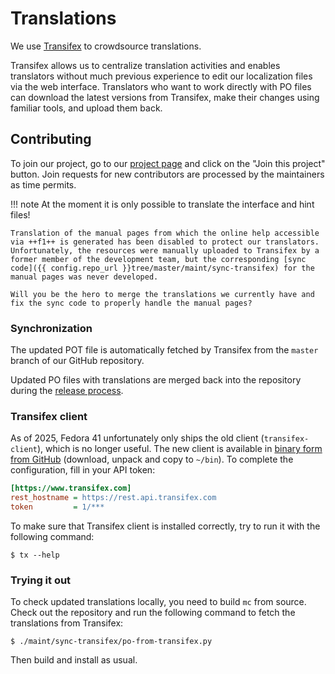 # Translations

We use [Transifex](https://www.transifex.com) to crowdsource translations.

Transifex allows us to centralize translation activities and enables translators without much previous experience to edit our localization files via the web interface. Translators who want to work directly with PO files can download the latest versions from Transifex, make their changes using familiar tools, and upload them back.

## Contributing

To join our project, go to our [project page](https://explore.transifex.com/mc/mc/) and click on the "Join this project" button. Join requests for new contributors are processed by the maintainers as time permits.

!!! note
    At the moment it is only possible to translate the interface and hint files!

    Translation of the manual pages from which the online help accessible via ++f1++ is generated has been disabled to protect our translators. Unfortunately, the resources were manually uploaded to Transifex by a former member of the development team, but the corresponding [sync code]({{ config.repo_url }}tree/master/maint/sync-transifex) for the manual pages was never developed.

    Will you be the hero to merge the translations we currently have and fix the sync code to properly handle the manual pages?

### Synchronization

The updated POT file is automatically fetched by Transifex from the `master` branch of our GitHub repository.

Updated PO files with translations are merged back into the repository during the [release process](release-process.md).

### Transifex client

As of 2025, Fedora 41 unfortunately only ships the old client (`transifex-client`), which is no longer useful.  The new client is available in [binary form from GitHub](https://github.com/transifex/cli/releases) (download, unpack and copy to `~/bin`). To complete the configuration, fill in your API token:

```ini title="~/.transifexrc"
[https://www.transifex.com]
rest_hostname = https://rest.api.transifex.com
token         = 1/***
```

To make sure that Transifex client is installed correctly, try to run it with the following command:

```shell
$ tx --help
```

### Trying it out

To check updated translations locally, you need to build `mc` from source. Check out the repository and run the following command to fetch the translations from Transifex:

```shell
$ ./maint/sync-transifex/po-from-transifex.py
```

Then build and install as usual.
